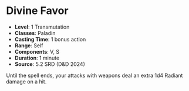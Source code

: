# Divine Favor

- **Level**: 1 Transmutation
- **Classes**: Paladin
- **Casting Time**: 1 bonus action
- **Range**: Self
- **Components**: V, S
- **Duration**: 1 minute
- **Source**: 5.2 SRD (D&D 2024)

Until the spell ends, your attacks with weapons deal an extra 1d4 Radiant damage on a hit.

